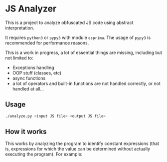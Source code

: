 # JS Analyzer

This is a project to analyze obfuscated JS code using abstract interpretation.

It requires `python3` or `pypy3` with module `esprima`. The usage of `pypy3` is recommended for performance reasons.

This is a work in progress, a lot of essential things are missing, including but not limited to:
 * Exceptions handling
 * OOP stuff (classes, etc)
 * async functions
 * a lot of operators and built-in functions are not handled correctly, or not handled at all... 


## Usage

```bash
./analyze.py <input JS file> <output JS file>
```

## How it works

This works by analyzing the program to identify constant expressions (that is, expressions for which the
value can be determined without actually executing the program). For example:

```

```

